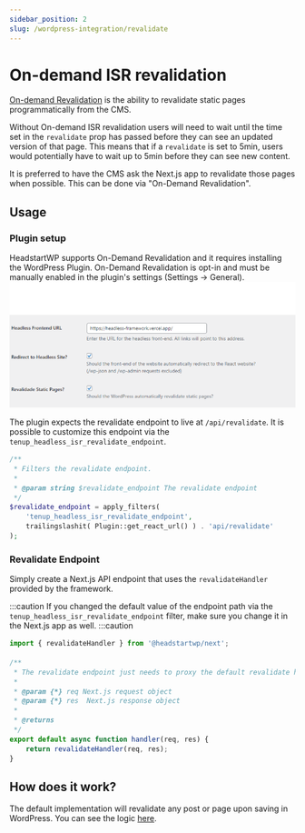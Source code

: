 ```yaml
---
sidebar_position: 2
slug: /wordpress-integration/revalidate
---
```


# On-demand ISR revalidation

[On-demand Revalidation](https://nextjs.org/docs/basic-features/data-fetching/incremental-static-regeneration#on-demand-revalidation) is the ability to revalidate static pages programmatically from the CMS.

Without On-demand ISR revalidation users will need to wait until the time set in the `revalidate` prop has passed before they can see an updated version of that page. This means that if a `revalidate` is set to 5min, users would potentially have to wait up to 5min before they can see new content.

It is preferred to have the CMS ask the Next.js app to revalidate those pages when possible. This can be done via "On-Demand Revalidation".

## Usage

### Plugin setup

HeadstartWP supports On-Demand Revalidation and it requires installing the WordPress Plugin. On-Demand Revalidation is opt-in and must be manually enabled in the plugin's settings (Settings -> General).
![Plugin settings](../../static/img/documentation/getting-started/plugin-settings.png)

The plugin expects the revalidate endpoint to live at  `/api/revalidate`. It is possible to customize this endpoint via the `tenup_headless_isr_revalidate_endpoint`.

```php
/**
 * Filters the revalidate endpoint.
 *
 * @param string $revalidate_endpoint The revalidate endpoint
 */
$revalidate_endpoint = apply_filters( 
    'tenup_headless_isr_revalidate_endpoint', 
    trailingslashit( Plugin::get_react_url() ) . 'api/revalidate' 
);
```

### Revalidate Endpoint

Simply create a Next.js API endpoint that uses the `revalidateHandler` provided by the framework. 

:::caution
If you changed the default value of the endpoint path via the `tenup_headless_isr_revalidate_endpoint` filter, make sure you change it in the Next.js app as well. 
:::caution


```javascript title="src/pages/api/revalidate"
import { revalidateHandler } from '@headstartwp/next';

/**
 * The revalidate endpoint just needs to proxy the default revalidate handler
 *
 * @param {*} req Next.js request object
 * @param {*} res  Next.js response object
 *
 * @returns
 */
export default async function handler(req, res) {
	return revalidateHandler(req, res);
}
```

## How does it work?

The default implementation will revalidate any post or page upon saving in WordPress. You can see the logic [here](https://github.com/10up/headstartwp/blob/develop/wp/headless-wp/includes/classes/CacheFlush/CacheFlush.php#L40).